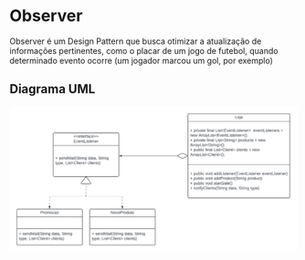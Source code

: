 # Observer

Observer é um Design Pattern que busca otimizar a atualização de informações pertinentes, como o placar de um jogo de
futebol, quando determinado evento ocorre (um jogador marcou um gol, por exemplo)

## Diagrama UML

![uml](https://github.com/ryan-wakugawa/Bertoti/blob/main/Engenharia%20de%20Software%20III/media/Observer%20UML.png)
